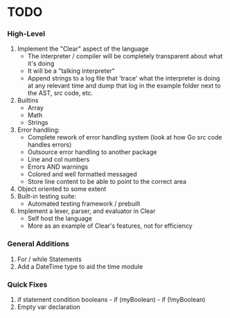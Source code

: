 # TODO

### High-Level
  1. Implement the "Clear" aspect of the language
      - The interpreter / compiler will be completely transparent about what it's doing
      - It will be a "talking interpreter"
      - Append strings to a log file that 'trace' what the interpreter is doing at any relevant time and dump that log in the example folder next to the AST, src code, etc.
  2. Builtins
      - Array
      - Math
      - Strings
  3. Error handling:
      - Complete rework of error handling system (look at how Go src code handles errors)
      - Outsource error handling to another package
      - Line and col numbers
      - Errors AND warnings
      - Colored and well formatted messaged
      - Store line content to be able to point to the correct area
  4. Object oriented to some extent
  5. Built-in testing suite:
      - Automated testing framework / prebuilt
  6. Implement a lexer, parser, and evaluator in Clear
      - Self host the language
      - More as an example of Clear's features, not for efficiency 

### General Additions
  1. For / while Statements
  2. Add a DateTime type to aid the time module

### Quick Fixes
  1. if statement condition booleans
    - if (myBoolean)
    - if (!myBoolean)
  2. Empty var declaration